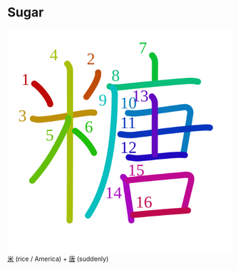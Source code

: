 # Sugar
![7cd6](Kanji/kanji-colorize/7cd6.svg)
[米](Kanji/kanji-dict/米.md) (rice / America) + [唐](Kanji/kanji-dict/唐.md) (suddenly)